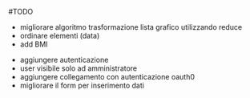 #TODO
+ migliorare algoritmo trasformazione lista grafico utilizzando reduce
+ ordinare elementi (data)
+ add BMI
- aggiungere autenticazione
- user visibile solo ad amministratore
- aggiungere collegamento con autenticazione oauth0
- migliorare il form per inserimento dati
